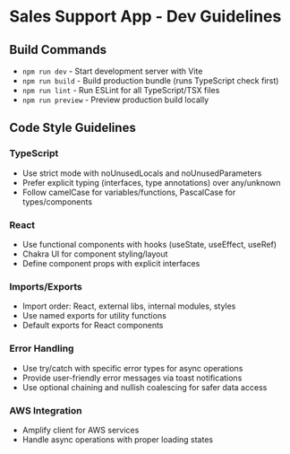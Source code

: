 # Sales Support App - Dev Guidelines

## Build Commands
- `npm run dev` - Start development server with Vite
- `npm run build` - Build production bundle (runs TypeScript check first)
- `npm run lint` - Run ESLint for all TypeScript/TSX files
- `npm run preview` - Preview production build locally

## Code Style Guidelines

### TypeScript
- Use strict mode with noUnusedLocals and noUnusedParameters
- Prefer explicit typing (interfaces, type annotations) over any/unknown
- Follow camelCase for variables/functions, PascalCase for types/components

### React
- Use functional components with hooks (useState, useEffect, useRef)
- Chakra UI for component styling/layout
- Define component props with explicit interfaces

### Imports/Exports
- Import order: React, external libs, internal modules, styles
- Use named exports for utility functions
- Default exports for React components

### Error Handling
- Use try/catch with specific error types for async operations
- Provide user-friendly error messages via toast notifications
- Use optional chaining and nullish coalescing for safer data access

### AWS Integration
- Amplify client for AWS services
- Handle async operations with proper loading states